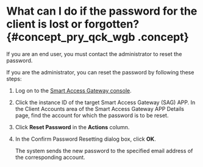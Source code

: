 # What can I do if the password for the client is lost or forgotten? {#concept_pry_qck_wgb .concept}

If you are an end user, you must contact the administrator to reset the password.

If you are the administrator, you can reset the password by following these steps:

1.  Log on to the [Smart Access Gateway console](https://smartag.console.aliyun.com/sag/cn-shanghai/sags).
2.  Click the instance ID of the target Smart Access Gateway \(SAG\) APP. In the Client Accounts area of the Smart Access Gateway APP Details page, find the account for which the password is to be reset.
3.  Click **Reset Password** in the **Actions** column.
4.  In the Confirm Password Resetting dialog box, click **OK**.

    The system sends the new password to the specified email address of the corresponding account.


